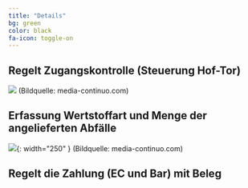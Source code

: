 ```yaml
---
title: "Details"
bg: green 
color: black
fa-icon: toggle-on
---
```


## Regelt Zugangskontrolle (Steuerung Hof-Tor)

**![](https://lh7-us.googleusercontent.com/P2-HHd_ti5ep4IoIQ1PRkIc0Mri_RKRMyip1e4Bfsq6RtAmV_NtxkfEOjubQEXVHUk5CaQtlLOURtTE0HPB74sXvJCVYSut_QVegXYfMUjCUPuAWQY8fK9XkbnrmgBdkb4xXIrEMfIVQxg9UkZfuUHc)** (Bildquelle: media-continuo.com)

## Erfassung Wertstoffart und Menge der angelieferten Abfälle

<!-- 
**![](https://lh7-us.googleusercontent.com/OseHZIhL5DUT0B34k1_t7vF6lwCU4DNZrySH-8vwrK-q17YHyCuVKn6ByD0DJN_oEVNYpmXTfGklBv0Z9mJFh-GyjlEzX86dGPNlNH9WHqWMYpjNQmh9e_mTeZNDtESyc7hPz4Bm3rxdoGnn3eBO6Js)**

-->
![](https://lh7-us.googleusercontent.com/iHXUyjdnd6mJjaYwIKObPmf2lLLcfwTp3ZJ6PTRjnvmwRxNQrpJ5BMb_QGbxrsh4Kx0gPecxENHXh8nHhy3DMIGWoYr58NYmxPL2e4DPFH_R9MYyCSs1dV-wZAYxCa2H1W1pnHGez1DpHH3p-sQa1e0){: width="250" }
(Bildquelle: media-continuo.com)

## Regelt die Zahlung (EC und Bar) mit Beleg
